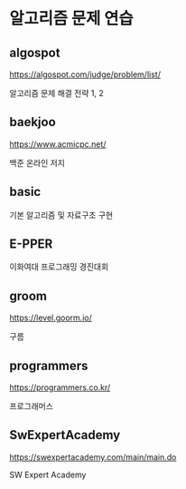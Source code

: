 # 알고리즘 문제 연습

## algospot
https://algospot.com/judge/problem/list/

알고리즘 문제 해결 전략 1, 2  
  

## baekjoo
https://www.acmicpc.net/

백준 온라인 저지

## basic
기본 알고리즘 및 자료구조 구현  


## E-PPER
이화여대 프로그래밍 경진대회


## groom
https://level.goorm.io/ 

구름


## programmers
https://programmers.co.kr/

프로그래머스


## SwExpertAcademy
https://swexpertacademy.com/main/main.do

SW Expert Academy

